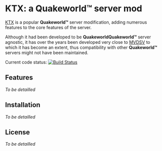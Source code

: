 KTX: a Quakeworld&trade; server mod
===

[KTX] is a popular **Quakeworld&trade;** server modification, adding numerous features to the core features of the server.

Although it had been developed to be **QuakeworldQuakeworld&trade;** server agnostic, it has over the years been developed very close to [MVDSV] to which it has become an extent, thus compatibility with other **Quakeworld™** servers might not have been maintained.

Current code status: [![Build Status](https://drone.io/github.com/qwassoc/ktx/status.png)](https://drone.io/github.com/qwassoc/ktx/latest)

Features
----
*To be detailled*

Installation
----
*To be detailled*

License
----
*To be detailled*

[KTX]:https://github.com/qwassoc/ktx
[MVDSV]:https://github.com/qwassoc/mvdsv
